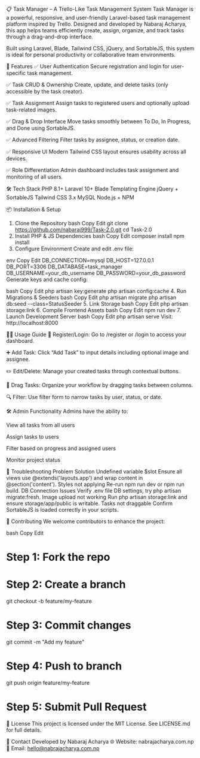 📋 Task Manager – A Trello-Like Task Management System
Task Manager is a powerful, responsive, and user-friendly Laravel-based task management platform inspired by Trello. Designed and developed by Nabaraj Acharya, this app helps teams efficiently create, assign, organize, and track tasks through a drag-and-drop interface.

Built using Laravel, Blade, Tailwind CSS, jQuery, and SortableJS, this system is ideal for personal productivity or collaborative team environments.

🚀 Features
✅ User Authentication
Secure registration and login for user-specific task management.

✅ Task CRUD & Ownership
Create, update, and delete tasks (only accessible by the task creator).

✅ Task Assignment
Assign tasks to registered users and optionally upload task-related images.

✅ Drag & Drop Interface
Move tasks smoothly between To Do, In Progress, and Done using SortableJS.

✅ Advanced Filtering
Filter tasks by assignee, status, or creation date.

✅ Responsive UI
Modern Tailwind CSS layout ensures usability across all devices.

✅ Role Differentiation
Admin dashboard includes task assignment and monitoring of all users.

🛠️ Tech Stack
PHP 8.1+
Laravel 10+
Blade Templating Engine
jQuery + SortableJS
Tailwind CSS 3.x
MySQL
Node.js + NPM

📦 Installation & Setup
1. Clone the Repository
bash
Copy
Edit
git clone https://github.com/nabaraj999/Task-2.0.git
cd Task-2.0
2. Install PHP & JS Dependencies
bash
Copy
Edit
composer install
npm install
3. Configure Environment
Create and edit .env file:

env
Copy
Edit
DB_CONNECTION=mysql
DB_HOST=127.0.0.1
DB_PORT=3306
DB_DATABASE=task_manager
DB_USERNAME=your_db_username
DB_PASSWORD=your_db_password
Generate keys and cache config:

bash
Copy
Edit
php artisan key:generate
php artisan config:cache
4. Run Migrations & Seeders
bash
Copy
Edit
php artisan migrate
php artisan db:seed --class=StatusSeeder
5. Link Storage
bash
Copy
Edit
php artisan storage:link
6. Compile Frontend Assets
bash
Copy
Edit
npm run dev
7. Launch Development Server
bash
Copy
Edit
php artisan serve
Visit: http://localhost:8000

👨‍💻 Usage Guide
🔑 Register/Login: Go to /register or /login to access your dashboard.

➕ Add Task: Click “Add Task” to input details including optional image and assignee.

✏️ Edit/Delete: Manage your created tasks through contextual buttons.

🧲 Drag Tasks: Organize your workflow by dragging tasks between columns.

🔍 Filter: Use filter form to narrow tasks by user, status, or date.

🛠️ Admin Functionality
Admins have the ability to:

View all tasks from all users

Assign tasks to users

Filter based on progress and assigned users

Monitor project status

🐞 Troubleshooting
Problem	Solution
Undefined variable $slot	Ensure all views use @extends('layouts.app') and wrap content in @section('content').
Styles not applying	Re-run npm run dev or npm run build.
DB Connection Issues	Verify .env file DB settings, try php artisan migrate:fresh.
Image upload not working	Run php artisan storage:link and ensure storage/app/public is writable.
Tasks not draggable	Confirm SortableJS is loaded correctly in your scripts.

🤝 Contributing
We welcome contributors to enhance the project:

bash
Copy
Edit
# Step 1: Fork the repo
# Step 2: Create a branch
git checkout -b feature/my-feature

# Step 3: Commit changes
git commit -m "Add my feature"

# Step 4: Push to branch
git push origin feature/my-feature

# Step 5: Submit Pull Request
📜 License
This project is licensed under the MIT License. See LICENSE.md for full details.

📧 Contact
Developed by Nabaraj Acharya
🌐 Website: nabrajacharya.com.np
📧 Email: hello@nabrajacharya.com.np
